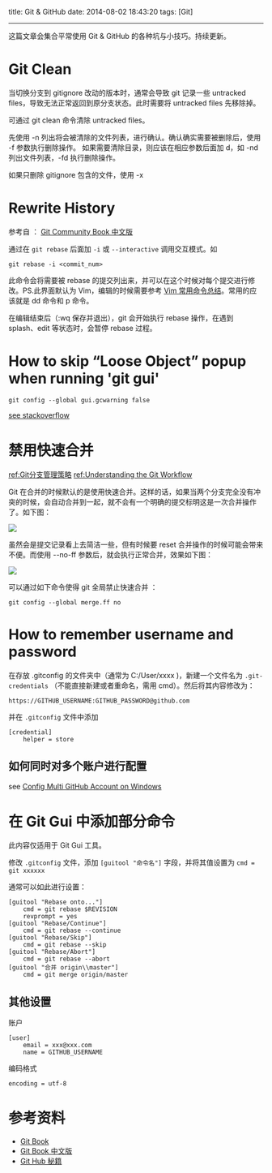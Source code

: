 title: Git & GitHub
date: 2014-08-02 18:43:20
tags: [Git]

---

这篇文章会集合平常使用 Git & GitHub 的各种坑与小技巧。持续更新。

<!-- more -->

# Git Clean

当切换分支到 gitignore 改动的版本时，通常会导致 git 记录一些 untracked files，导致无法正常返回到原分支状态。此时需要将 untracked files 先移除掉。

可通过 git clean 命令清除 untracked files。

先使用 -n 列出将会被清除的文件列表，进行确认。确认确实需要被删除后，使用 -f 参数执行删除操作。
如果需要清除目录，则应该在相应参数后面加 d，如 -nd 列出文件列表，-fd 执行删除操作。

如果只删除 gitignore 包含的文件，使用 -x

# Rewrite History

参考自 ： [Git Community Book 中文版](http://gitbook.liuhui998.com/4_3.html)

通过在 `git rebase` 后面加 `-i` 或 `--interactive` 调用交互模式。如

`git rebase -i <commit_num>`  

此命令会将需要被 rebase 的提交列出来，并可以在这个时候对每个提交进行修改。PS.此界面默认为 Vim，编辑的时候需要参考 [Vim 常用命令总结](http://pizn.github.io/2012/03/03/vim-commonly-used-command.html)。常用的应该就是 dd 命令和 p 命令。

在编辑结束后（:wq 保存并退出），git 会开始执行 rebase 操作，在遇到 splash、edit 等状态时，会暂停 rebase 过程。

#	How to skip “Loose Object” popup when running 'git gui'

	git config --global gui.gcwarning false

[see stackoverflow](http://stackoverflow.com/questions/1106529/how-to-skip-loose-object-popup-when-running-git-gui)

#	禁用快速合并

[ref:Git分支管理策略](http://www.ruanyifeng.com/blog/2012/07/git.html)
[ref:Understanding the Git Workflow](https://sandofsky.com/blog/git-workflow.html)

Git 在合并的时候默认的是使用快速合并。这样的话，如果当两个分支完全没有冲突的时候，会自动合并到一起，就不会有一个明确的提交标明这是一次合并操作了。如下图：

![](http://image.beekka.com/blog/201207/bg2012070505.png)

虽然会是提交记录看上去简洁一些，但有时候要 reset 合并操作的时候可能会带来不便。而使用 --no-ff 参数后，就会执行正常合并，效果如下图：

![](http://image.beekka.com/blog/201207/bg2012070506.png)

可以通过如下命令使得 git 全局禁止快速合并 ： 

	git config --global merge.ff no

#	How to remember username and password

在存放 .gitconfig 的文件夹中（通常为 C:/User/xxxx )，新建一个文件名为 `.git-credentials` （不能直接新建或者重命名，需用 cmd）。然后将其内容修改为： 

	https://GITHUB_USERNAME:GITHUB_PASSWORD@github.com

并在 `.gitconfig` 文件中添加

	[credential]
		helper = store

##  如何同时对多个账户进行配置

see [Config Multi GitHub Account on Windows](../Config-Multi-GitHub-Account-on-Windows)


#	在 Git Gui 中添加部分命令

此内容仅适用于 Git Gui 工具。

修改 `.gitconfig` 文件，添加 `[guitool "命令名"]` 字段，并将其值设置为 `cmd = git xxxxxx` 

通常可以如此进行设置：
	
	[guitool "Rebase onto..."]
	    cmd = git rebase $REVISION
	    revprompt = yes
	[guitool "Rebase/Continue"]
	    cmd = git rebase --continue
	[guitool "Rebase/Skip"]
	    cmd = git rebase --skip
	[guitool "Rebase/Abort"]
	    cmd = git rebase --abort
	[guitool "合并 origin\\master"]
		cmd = git merge origin/master

##	其他设置

账户

	[user]
		email = xxx@xxx.com
		name = GITHUB_USERNAME

编码格式

	encoding = utf-8

# 参考资料

- [Git Book](http://git-scm.com/book/en/v2)  
- [Git Book 中文版](http://git-scm.com/book/zh/v2)
- [Git Hub 秘籍](https://snowdream86.gitbooks.io/github-cheat-sheet/content/zh/index.html)